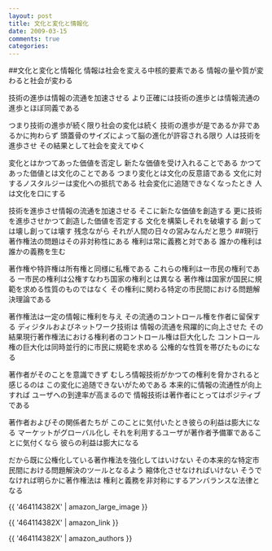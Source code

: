 ```yaml
---
layout: post
title: 文化と変化と情報化
date: 2009-03-15
comments: true
categories:
---
```


##文化と変化と情報化
情報は社会を変える中核的要素である
情報の量や質が変わると社会が変わる

技術の進歩は情報の流通を加速させる
より正確には技術の進歩とは情報流通の進歩とほぼ同義である

つまり技術の進歩が続く限り社会の変化は続く
技術の進歩が是であるか非であるかに拘わらず
頭蓋骨のサイズによって脳の進化が許容される限り
人は技術を進歩させ
その結果として社会を変えてゆく

変化とはかつてあった価値を否定し
新たな価値を受け入れることである
かつてあった価値とは文化のことである
つまり変化とは文化の反意語である
文化に対するノスタルジーは変化への抵抗である
社会変化に追随できなくなったとき
人は文化を口にする

技術を進歩させ情報の流通を加速させる
そこに新たな価値を創造する
更に技術を進歩させかつて創造した価値を否定する
文化を構築しそれを破壊する
創っては壊し創っては壊す
残念ながら
それが人間の日々の営みなんだと思う
##現行著作権法の問題はその非対称性にある
権利は常に義務と対である
誰かの権利は誰かの義務を生む

著作権や特許権は所有権と同様に私権である
これらの権利は一市民の権利である
一市民の権利は公権すなわち国家の権利とは異なる
著作権は国家が国民に規範を求める性質のものではなく
その権利に関わる特定の市民間における問題解決理論である

著作権法は一定の情報に権利を与え
その流通のコントロール権を作者に留保する
ディジタルおよびネットワーク技術は
情報の流通を飛躍的に向上させた
その結果現行著作権法における権利者のコントロール権は巨大化した
コントロール権の巨大化は同時並行的に市民に規範を求める
公権的な性質を帯びたものになる

著作者がそのことを意識できず
むしろ情報技術がかつての権利を脅かされると感じるのは
この変化に追随できないがためである
本来的に情報の流通性が向上すれば
ユーザへの到達率が高まるので
情報技術は著作者にとってはポジティブである

著作者およびその関係者たちが
このことに気付いたとき彼らの利益は膨大になる
マーケットがグローバル化し
それを利用するユーザが著作者予備軍であることに気付くなら
彼らの利益は膨大になる

だから既に公権化している著作権法を強化してはいけない
その本来的な特定市民間における問題解決のツールとなるよう
縮体化させなければいけない
そうでなければ明らかに著作権法は
権利と義務を非対称にするアンバランスな法律となる

{{ '464114382X' | amazon_large_image }}

{{ '464114382X' | amazon_link }}

{{ '464114382X' | amazon_authors }}
